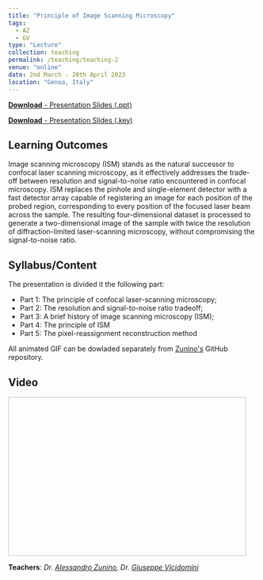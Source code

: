```yaml
---
title: "Principle of Image Scanning Microscopy"
tags:
  - AZ
  - GV
type: "Lecture"
collection: teaching
permalink: /teaching/teaching-2
venue: "online"
date: 2nd March - 20th April 2023
location: "Genoa, Italy"
---
```


[**Download** - Presentation Slides (.ppt)](https://vicidominilab.github.io/files/teaching-1.pdf)

[**Download** - Presentation Slides (.key)](https://vicidominilab.github.io/files/teaching-1.pdf)


## Learning Outcomes
Image scanning microscopy (ISM) stands as the natural successor to confocal laser scanning microscopy, as it effectively addresses the trade-off between resolution and signal-to-noise ratio encountered in confocal microscopy. ISM replaces the pinhole and single-element detector with a fast detector array capable of registering an image for each position of the probed region, corresponding to every position of the focused laser beam across the sample. The resulting four-dimensional dataset is processed to generate a two-dimensional image of the sample with twice the resolution of diffraction-limited laser-scanning microscopy, without compromising the signal-to-noise ratio.  

## Syllabus/Content
The presentation is divided it the following part:
- Part 1: The principle of confocal laser-scanning microscopy;
- Part 2: The resolution and signal-to-noise ratio tradeoff;
- Part 3: A brief history of image scanning microscopy (ISM);
- Part 4: The principle of ISM
- Part 5: The pixel-reassignment reconstruction method
  
All animated GIF can be dowladed separately from [Zunino's](https://github.com/Alessandro-Zunino/microscopy-animations) GitHub repository.


## Video
<img width="480" height="320" controls="controls" class="align-center">
<source src="/videos/VicidominiG_ISM_Principles.gif">
</img>

**Teachers**: *Dr. [Alessandro Zunino](https://vicidominilab.github.io/team/AZ/), Dr. [Giuseppe Vicidomini](https://vicidominilab.github.io/team/GV/)*
